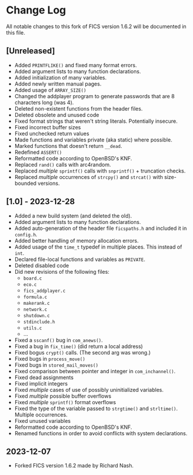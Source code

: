 # Change Log #

All notable changes to this fork of FICS version 1.6.2 will be
documented in this file.

## [Unreleased] ##
- Added `PRINTFLIKE()` and fixed many format errors.
- Added argument lists to many function declarations.
- Added initialization of many variables.
- Added newly written manual pages.
- Added usage of `ARRAY_SIZE()`
- Changed the addplayer program to generate passwords that are 8
  characters long (was 4).
- Deleted non-existent functions from the header files.
- Deleted obsolete and unused code
- Fixed format strings that weren't string literals. Potentially
  insecure.
- Fixed incorrect buffer sizes
- Fixed unchecked return values
- Made functions and variables private (aka static) where possible.
- Marked functions that doesn't return `__dead`.
- Redefined `ASSERT()`
- Reformatted code according to OpenBSD's KNF.
- Replaced `rand()` calls with arc4random.
- Replaced _multiple_ `sprintf()` calls with `snprintf()` + truncation
  checks.
- Replaced _multiple_ occurrences of `strcpy()` and `strcat()` with
  size-bounded versions.

## [1.0] - 2023-12-28 ##
- Added a new build system (and deleted the old).
- Added argument lists to many function declarations.
- Added auto-generation of the header file `ficspaths.h` and included
  it in `config.h`.
- Added better handling of memory allocation errors.
- Added usage of the `time_t` typedef in multiple places. This instead
  of `int`.
- Declared file-local functions and variables as `PRIVATE`.
- Deleted disabled code
- Did new revisions of the following files:
  - `board.c`
  - `eco.c`
  - `fics_addplayer.c`
  - `formula.c`
  - `makerank.c`
  - `network.c`
  - `shutdown.c`
  - `stdinclude.h`
  - `utils.c`
  - ...
- Fixed a `sscanf()` bug in `com_anews()`.
- Fixed a bug in `fix_time()` (did return a local address)
- Fixed bogus `crypt()` calls. (The second arg was wrong.)
- Fixed bugs in `process_move()`
- Fixed bugs in `stored_mail_moves()`
- Fixed comparison between pointer and integer in `com_inchannel()`.
- Fixed dead assignments
- Fixed implicit integers
- Fixed _multiple_ cases of use of possibly uninitialized variables.
- Fixed _multiple_ possible buffer overflows
- Fixed _multiple_ `sprintf()` format overflows
- Fixed the type of the variable passed to `strgtime()` and
  `strltime()`. Multiple occurrences.
- Fixed unused variables
- Reformatted code according to OpenBSD's KNF.
- Renamed functions in order to avoid conflicts with system
  declarations.

## 2023-12-07 ##
- Forked FICS version 1.6.2 made by Richard Nash.
